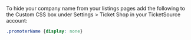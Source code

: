 To hide your company name from your listings pages add the following to the Custom CSS box under Settings > Ticket Shop in your TicketSource account:

```css
.promoterName {display: none}
```
